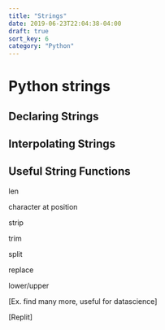 ```yaml
---
title: "Strings"
date: 2019-06-23T22:04:38-04:00
draft: true
sort_key: 6
category: "Python"
---
```

# Python strings

## Declaring Strings

## Interpolating Strings

## Useful String Functions

len

character at position

strip

trim

split

replace

lower/upper

[Ex. find many more, useful for datascience]

[Replit]
